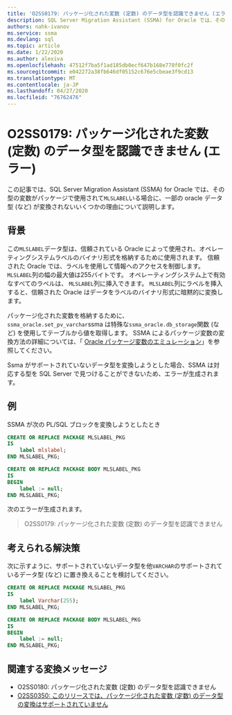 ```yaml
---
title: 'O2SS0179: パッケージ化された変数 (定数) のデータ型を認識できません (エラー)'
description: SQL Server Migration Assistant (SSMA) for Oracle では、その型の変数がパッケージで使用されている場合に、一部の Oracle データ型 (MLSLABEL など) が変換されないいくつかの理由について説明します。
authors: nahk-ivanov
ms.service: ssma
ms.devlang: sql
ms.topic: article
ms.date: 1/22/2020
ms.author: alexiva
ms.openlocfilehash: 47512f7ba5f1ad185db0ecf647b168e778f0fc2f
ms.sourcegitcommit: e042272a38fb646df05152c676e5cbeae3f9cd13
ms.translationtype: MT
ms.contentlocale: ja-JP
ms.lasthandoff: 04/27/2020
ms.locfileid: "76762476"
---
```

# <a name="o2ss0179-packaged-variable-constant-data-type-not-recognized-error"></a>O2SS0179: パッケージ化された変数 (定数) のデータ型を認識できません (エラー)

この記事では、SQL Server Migration Assistant (SSMA) for Oracle では、その型の変数がパッケージで使用されて`MLSLABEL`いる場合に、一部の oracle データ型 (など) が変換されないいくつかの理由について説明します。

## <a name="background"></a>背景

この`MLSLABEL`データ型は、信頼されている Oracle によって使用され、オペレーティングシステムラベルのバイナリ形式を格納するために使用されます。 信頼された Oracle では、ラベルを使用して情報へのアクセスを制御します。 `MLSLABEL`列の幅の最大値は255バイトです。 オペレーティングシステム上で有効なすべてのラベルは、 `MLSLABEL`列に挿入できます。 `MLSLABEL`列にラベルを挿入すると、信頼された Oracle はデータをラベルのバイナリ形式に暗黙的に変換します。

パッケージ化された変数を格納するために、 `ssma_oracle.set_pv_varchar`ssma は特殊な`ssma_oracle.db_storage`関数 (など) を使用してテーブルから値を取得します。 SSMA によるパッケージ変数の変換方法の詳細については、「 [Oracle パッケージ変数のエミュレーション](../emulate-package-variables.md)」を参照してください。

Ssma がサポートされていないデータ型を変換しようとした場合、SSMA は対応する型を SQL Server で見つけることができないため、エラーが生成されます。

## <a name="example"></a>例

SSMA が次の PL/SQL ブロックを変換しようとしたとき

```sql
CREATE OR REPLACE PACKAGE MLSLABEL_PKG
IS
    label mlslabel;
END MLSLABEL_PKG;

CREATE OR REPLACE PACKAGE BODY MLSLABEL_PKG
IS
BEGIN
    label := null;
END MLSLABEL_PKG;
```

次のエラーが生成されます。

> O2SS0179: パッケージ化された変数 (定数) のデータ型を認識できません

## <a name="possible-remedies"></a>考えられる解決策

次に示すように、サポートされていないデータ型を他`VARCHAR`のサポートされているデータ型 (など) に置き換えることを検討してください。

```sql
CREATE OR REPLACE PACKAGE MLSLABEL_PKG
IS
    label Varchar(255);
END MLSLABEL_PKG;

CREATE OR REPLACE PACKAGE BODY MLSLABEL_PKG
IS
BEGIN
    label := null;
END MLSLABEL_PKG;
```

## <a name="related-conversion-messages"></a>関連する変換メッセージ

* O2SS0180: パッケージ化された変数 (定数) のデータ型を認識できません
* [O2SS0350: このリリースでは、パッケージ化された変数 (定数) のデータ型の変換はサポートされていません](o2ss0350.md)
